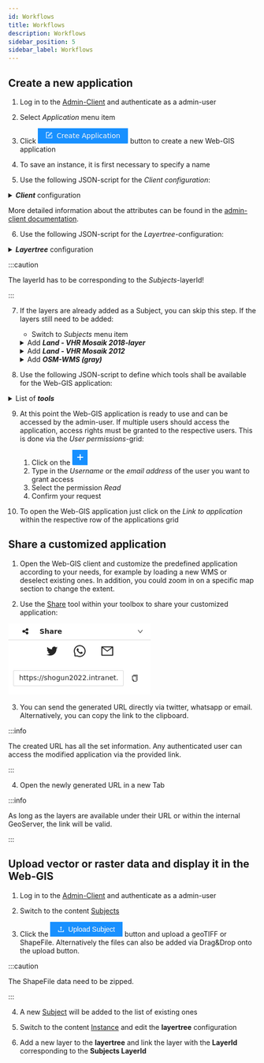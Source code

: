 ```yaml
---
id: Workflows
title: Workflows
description: Workflows
sidebar_position: 5
sidebar_label: Workflows
---
```


## Create a new application

1. Log in to the [Admin-Client](https://shogun2022.intranet.terrestris.de/admin) and authenticate as a admin-user

2. Select *Application* menu item

3. Click ![create_instance](/img/create_instance.png) button to create a new Web-GIS application

4. To save an instance, it is first necessary to specify a name

5. Use the following JSON-script for the *Client configuration*:

<details>
<summary><b><i>Client</i></b> configuration</summary>
<div>
  <pre>
  {
  JSON.stringify(
{
  "mapView": {
    "zoom": 2,
    "center": [
      10,
      51
    ],
    "extent": null,
    "projection": "EPSG:3857",
    "resolutions": [
      8920,
      4480,
      2240,
      1120,
      560,
      350,
      280,
      140,
      70,
      28,
      14,
      7,
      2.8,
      1.4,
      0.7,
      0.28,
      0.07
    ]
  },
  "description": "The default application",
  "legal": {
    "contact": "https://www.terrestris.de/de/kontakt/",
    "imprint": "https://www.terrestris.de/de/impressum/",
    "privacy": "https://www.terrestris.de/de/datenschutzerklaerung/"
  },
  "theme": {
    "primaryColor": "#555555",
    "secondaryColor": "#73b3fb",
    "complementaryColor": "#ffffff",
    "logoPath": "null"
  }
  }, null, '  ')
  }
  </pre>
</div>
</details>

More detailed information about the attributes can be found in the [admin-client documentation](../admin-client/02-subject.md).

6. Use the following JSON-script for the *Layertree*-configuration:

<details>
<summary><b><i>Layertree</i></b> configuration</summary>
<div>
  <pre>
  {
  JSON.stringify(
{
  "title": "root",
  "children": [
    {
      "title": "Copernicus Services",
      "checked": false,
      "children": [
        {
          "title": "VHR 2018",
          "checked": false,
          "layerId": 1
        },
        {
          "title": "VHR 2012",
          "checked": false,
          "layerId": 2
        }
      ]
    },
    {
      "title": "OSM-WMS(gray)",
      "checked": true,
      "layerId": 3
    }
  ]
  }, null, '  ')
  }
  </pre>
</div>
</details>

:::caution

The layerId has to be corresponding to the *Subjects*-layerId!

:::

7. If the layers are already added as a Subject, you can skip this step. If the layers still need to be added:
    
    * Switch to *Subjects* menu item

    <details>
    <summary>Add <b><i>Land - VHR Mosaik 2018-layer</i></b></summary>
    <div>
        <ol>
        <li>Click <b><i>create subject</i></b> button to create a new Web-GIS application</li>
        <li>Name the first layer <code>Land - VHR Mosaik 2018</code> and choose the type <code>TILEWMS</code></li>
        <li>Use the following JSON-script as a <i>Datasource</i>:</li>
        <pre>
        {
        JSON.stringify(
        {
        "url": "https://copernicus.discomap.eea.europa.eu/arcgis/services/GioLand/VHR_2018_WM/ImageServer/WMSServer",
        "layerNames": "VHR_2018_WM:VHR2018",
        "useBearerToken": false
        }, null, '  ')
        }
        </pre>
        <li>Save the subject via the <b><i>save subject</i></b> button</li>
        </ol>
    </div>
    </details>

    <details>
    <summary>Add <b><i>Land - VHR Mosaik 2012</i></b></summary>
    <div>
        <ol>
        <li>Click <b><i>create subject</i></b> button to create a new Web-GIS application</li>
        <li>Name the first layer <code>Land - VHR Mosaik 2012</code> and choose the type <code>TILEWMS</code></li>
        <li>Use the following JSON-script as a <i>Datasource</i>:</li>
        <pre>
        {
        JSON.stringify(
        {
        "url": "https://copernicus.discomap.eea.europa.eu/arcgis/services/GioLand/VeryHighResolution2012/MapServer/WMSServer",
        "layerNames": "core003_Mosaic_NaturalColor_Feathering",
        "useBearerToken": false
        }, null, '  ')
        }
        </pre>
        <li>Save the subject via the <b><i>save subject</i></b> button</li>
        </ol>
    </div>
    </details>

    <details>
    <summary>Add <b><i>OSM-WMS (gray)</i></b></summary>
    <div>
        <ol>
        <li>Click <b><i>create subject</i></b> button to create a new Web-GIS application</li>
        <li>Name the first layer <code>OSM-WMS (gray)</code> and choose the type <code>TILEWMS</code></li>
        <li>Use the following JSON-script as a <i>Datasource</i>:</li>
        <pre>
        {
        JSON.stringify(
        {
        "url": "https://ows.terrestris.de/osm-gray/service?",
        "layerNames": "OSM-WMS",
        "attribution": "&copy; <a href=\"https://www.openstreetmap.org/copyright\">OpenStreetMap contributors</a>",
        "useBearerToken": false
        }, null, '  ')
        }
        </pre>
        <li>Save the subject via the <b><i>save subject</i></b> button</li>
        </ol>
    </div>
    </details>

8. Use the following JSON-script to define which tools shall be available for the Web-GIS application:

<details>
<summary>List of <b><i>tools</i></b></summary>
<div>
  <pre>
  {
  JSON.stringify(
  [
  {
    "name": "measure_tools",
    "config": {
      "visible": true
    }
  },
  {
    "name": "measure_tools_distance",
    "config": {
      "visible": true
    }
  },
  {
    "name": "measure_tools_area",
    "config": {
      "visible": true
    }
  },
  {
    "name": "draw_tools",
    "config": {
      "visible": true
    }
  },
  {
    "name": "draw_tools_point",
    "config": {
      "visible": true
    }
  },
  {
    "name": "draw_tools_line",
    "config": {
      "visible": true
    }
  },
  {
    "name": "draw_tools_polygon",
    "config": {
      "visible": true
    }
  },
  {
    "name": "draw_tools_circle",
    "config": {
      "visible": true
    }
  },
  {
    "name": "draw_tools_rectangle",
    "config": {
      "visible": true
    }
  },
  {
    "name": "draw_tools_annotation",
    "config": {
      "visible": true
    }
  },
  {
    "name": "draw_tools_modify",
    "config": {
      "visible": true
    }
  },
  {
    "name": "draw_tools_upload",
    "config": {
      "visible": true
    }
  },
  {
    "name": "draw_tools_download",
    "config": {
      "visible": true
    }
  },
  {
    "name": "draw_tools_delete",
    "config": {
      "visible": true
    }
  },
  {
    "name": "feature_info",
    "config": {
      "visible": true
    }
  },
  {
    "name": "print",
    "config": {
      "visible": true
    }
  },
  {
    "name": "tree",
    "config": {
      "visible": true
    }
  },
  {
    "name": "permalink",
    "config": {
      "visible": true
    }
  },
  {
    "name": "language_selector",
    "config": {
      "visible": true
    }
  }
  ], null, '  ')
  }
  </pre>
</div>
</details>

9. At this point the Web-GIS application is ready to use and can be accessed by the admin-user. If multiple users should access the application, access rights must be granted to the respective users. This is done via the *User permissions*-grid:
    
    1. Click on the ![plus](/img/plus.png)
    2. Type in the *Username* or the *email address* of the user you want to grant access
    3. Select the permission *Read*
    4. Confirm your request

10. To open the Web-GIS application just click on the *Link to application* within the respective row of the applications grid

## Share a customized application

1. Open the Web-GIS client and customize the predefined application according to your needs, for example by loading a new WMS or deselect existing ones. In addition, you could zoom in on a specific map section to change the extent.

2. Use the [Share](../gis-client/06-share.md) tool within your toolbox to share your customized application:

![share](/img/share.png)

3. You can send the generated URL directly via twitter, whatsapp or email. Alternatively, you can copy the link to the clipboard.

:::info

The created URL has all the set information. Any authenticated user can access the modified application via the provided link. 

:::

4. Open the newly generated URL in a new Tab

:::info

As long as the layers are available under their URL or within the internal GeoServer, the link will be valid.

:::

## Upload vector or raster data and display it in the Web-GIS

1. Log in to the [Admin-Client](https://shogun2022.intranet.terrestris.de/admin) and authenticate as a admin-user

2. Switch to the content [Subjects](../admin-client/02-subject.md)

3. Click the ![upload-subject](/img/upload_subject.png) button and upload a geoTIFF or ShapeFile. Alternatively the files can also be added via Drag&Drop onto the upload button.

:::caution

The ShapeFile data need to be zipped.

:::

4. A new [Subject](../admin-client/02-subject.md) will be added to the list of existing ones

5. Switch to the content [Instance](../admin-client/01-instance.md) and edit the **layertree** configuration

6. Add a new layer to the **layertree** and link the layer with the **LayerId** corresponding to the **Subjects LayerId**
